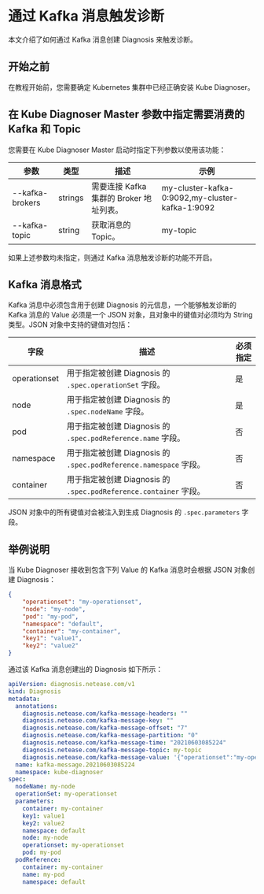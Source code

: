# 通过 Kafka 消息触发诊断

本文介绍了如何通过 Kafka 消息创建 Diagnosis 来触发诊断。

## 开始之前

在教程开始前，您需要确定 Kubernetes 集群中已经正确安装 Kube Diagnoser。

## 在 Kube Diagnoser Master 参数中指定需要消费的 Kafka 和 Topic

您需要在 Kube Diagnoser Master 启动时指定下列参数以使用该功能：

| 参数 | 类型 | 描述 | 示例 |
|-|-|-|-|
| --kafka-brokers | strings | 需要连接 Kafka 集群的 Broker 地址列表。 | my-cluster-kafka-0:9092,my-cluster-kafka-1:9092 |
| --kafka-topic | string | 获取消息的 Topic。 | my-topic |

如果上述参数均未指定，则通过 Kafka 消息触发诊断的功能不开启。

## Kafka 消息格式

Kafka 消息中必须包含用于创建 Diagnosis 的元信息，一个能够触发诊断的 Kafka 消息的 Value 必须是一个 JSON 对象，且对象中的键值对必须均为 String 类型。JSON 对象中支持的键值对包括：

| 字段 | 描述 | 必须指定 |
|-|-|-|
| operationset | 用于指定被创建 Diagnosis 的 `.spec.operationSet` 字段。 | 是 |
| node | 用于指定被创建 Diagnosis 的 `.spec.nodeName` 字段。 | 是 |
| pod | 用于指定被创建 Diagnosis 的 `.spec.podReference.name` 字段。 | 否 |
| namespace | 用于指定被创建 Diagnosis 的 `.spec.podReference.namespace` 字段。 | 否 |
| container | 用于指定被创建 Diagnosis 的 `.spec.podReference.container` 字段。 | 否 |

JSON 对象中的所有键值对会被注入到生成 Diagnosis 的 `.spec.parameters` 字段。

## 举例说明

当 Kube Diagnoser 接收到包含下列 Value 的 Kafka 消息时会根据 JSON 对象创建 Diagnosis：

```json
{
    "operationset": "my-operationset",
    "node": "my-node",
    "pod": "my-pod",
    "namespace": "default",
    "container": "my-container",
    "key1": "value1",
    "key2": "value2"
}
```

通过该 Kafka 消息创建出的 Diagnosis 如下所示：

```yaml
apiVersion: diagnosis.netease.com/v1
kind: Diagnosis
metadata:
  annotations:
    diagnosis.netease.com/kafka-message-headers: ""
    diagnosis.netease.com/kafka-message-key: ""
    diagnosis.netease.com/kafka-message-offset: "7"
    diagnosis.netease.com/kafka-message-partition: "0"
    diagnosis.netease.com/kafka-message-time: "20210603085224"
    diagnosis.netease.com/kafka-message-topic: my-topic
    diagnosis.netease.com/kafka-message-value: '{"operationset":"my-operationset","node":"my-node","pod":"my-pod","namespace":"default","container":"my-container","key1":"value1","key2":"value2"}'
  name: kafka-message.20210603085224
  namespace: kube-diagnoser
spec:
  nodeName: my-node
  operationSet: my-operationset
  parameters:
    container: my-container
    key1: value1
    key2: value2
    namespace: default
    node: my-node
    operationset: my-operationset
    pod: my-pod
  podReference:
    container: my-container
    name: my-pod
    namespace: default
```
